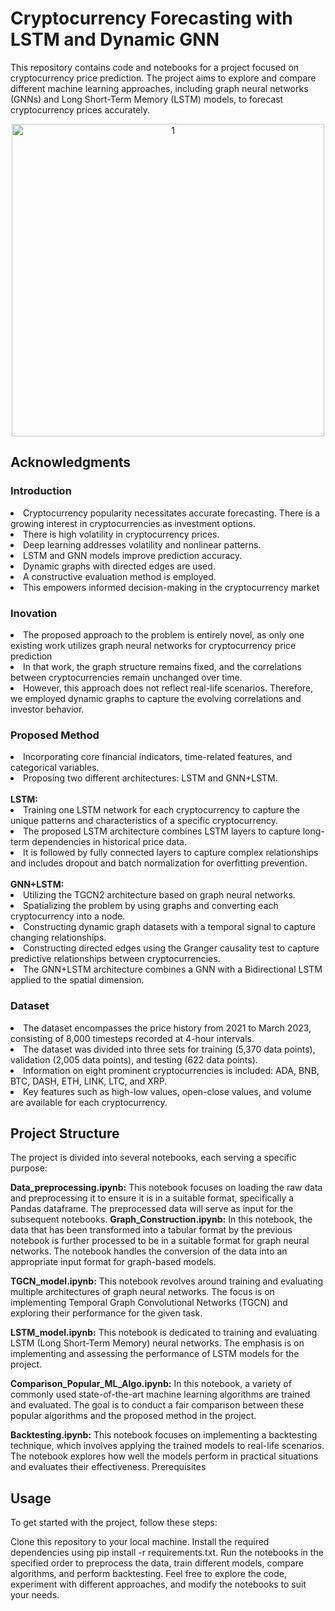 # Cryptocurrency Forecasting with LSTM and Dynamic GNN

This repository contains code and notebooks for a project focused on cryptocurrency price prediction. The project aims to explore and compare different machine learning approaches, including graph neural networks (GNNs) and Long Short-Term Memory (LSTM) models, to forecast cryptocurrency prices accurately.

<div align="center">
  <img src="https://github.com/nikgeokar/tgcn_lstm_for_crypto_forecasting/files/11642661/DynamicGraph.pdf" alt="1" width="500"/>
</div>

## Acknowledgments

### Introduction 
<li>Cryptocurrency popularity necessitates accurate forecasting. There is a growing interest in cryptocurrencies as investment options. </li>
<li>There is high volatility in cryptocurrency prices. </li>
<li>Deep learning addresses volatility and nonlinear patterns.</li>
<li>LSTM and GNN models improve prediction accuracy. </li>
<li>Dynamic graphs with directed edges are used.</li>
<li>A constructive evaluation method is employed.</li>
<li>This empowers informed decision-making in the cryptocurrency market</li>

### Inovation
<li>The proposed approach to the problem is entirely novel, as only one existing work utilizes graph neural networks for cryptocurrency price prediction </li>
<li>In that work, the graph structure remains fixed, and the correlations between cryptocurrencies remain unchanged over time.</li>
<li>However, this approach does not reflect real-life scenarios. Therefore, we employed dynamic graphs to capture the evolving correlations and investor behavior.</li>

### Proposed Method
<li>Incorporating core financial indicators, time-related features, and categorical variables.</li>
<li>Proposing two different architectures: LSTM and GNN+LSTM.</li>
<br>
<b>LSTM:</b>
<li>Training one LSTM network for each cryptocurrency to capture the unique patterns and characteristics of a specific cryptocurrency.</li>
<li>The proposed LSTM architecture combines LSTM layers to capture long-term dependencies in historical price data.</li>
<li>It is followed by fully connected layers to capture complex relationships and includes dropout and batch normalization for overfitting prevention.</li>
<br>
<b>GNN+LSTM:</b>
<li>Utilizing the TGCN2 architecture based on graph neural networks.</li>
<li>Spatializing the problem by using graphs and converting each cryptocurrency into a node.</li>
<li>Constructing dynamic graph datasets with a temporal signal to capture changing relationships.</li>
<li>Constructing directed edges using the Granger causality test to capture predictive relationships between cryptocurrencies.</li>
<li>The GNN+LSTM architecture combines a GNN with a Bidirectional LSTM applied to the spatial dimension.</li>

### Dataset
<li>The dataset encompasses the price history from 2021 to March 2023, consisting of 8,000 timesteps recorded at 4-hour intervals.</li>
<li>The dataset was divided into three sets for training (5,370 data points), validation (2,005 data points), and testing (622 data points).</li>
<li>Information on eight prominent cryptocurrencies is included: ADA, BNB, BTC, DASH, ETH, LINK, LTC, and XRP.</li>
<li>Key features such as high-low values, open-close values, and volume are available for each cryptocurrency.</li>



## Project Structure
The project is divided into several notebooks, each serving a specific purpose:

<b>Data_preprocessing.ipynb:</b> This notebook focuses on loading the raw data and preprocessing it to ensure it is in a suitable format, specifically a Pandas dataframe. The preprocessed data will serve as input for the subsequent notebooks.
<b>Graph_Construction.ipynb:</b> In this notebook, the data that has been transformed into a tabular format by the previous notebook is further processed to be in a suitable format for graph neural networks. The notebook handles the conversion of the data into an appropriate input format for graph-based models.

<b>TGCN_model.ipynb:</b> This notebook revolves around training and evaluating multiple architectures of graph neural networks. The focus is on implementing Temporal Graph Convolutional Networks (TGCN) and exploring their performance for the given task.

<b>LSTM_model.ipynb:</b> This notebook is dedicated to training and evaluating LSTM (Long Short-Term Memory) neural networks. The emphasis is on implementing and assessing the performance of LSTM models for the project.

<b>Comparison_Popular_ML_Algo.ipynb:</b> In this notebook, a variety of commonly used state-of-the-art machine learning algorithms are trained and evaluated. The goal is to conduct a fair comparison between these popular algorithms and the proposed method in the project.

<b>Backtesting.ipynb:</b> This notebook focuses on implementing a backtesting technique, which involves applying the trained models to real-life scenarios. The notebook explores how well the models perform in practical situations and evaluates their effectiveness.
Prerequisites

## Usage
To get started with the project, follow these steps:

Clone this repository to your local machine.
Install the required dependencies using pip install -r requirements.txt.
Run the notebooks in the specified order to preprocess the data, train different models, compare algorithms, and perform backtesting.
Feel free to explore the code, experiment with different approaches, and modify the notebooks to suit your needs.
